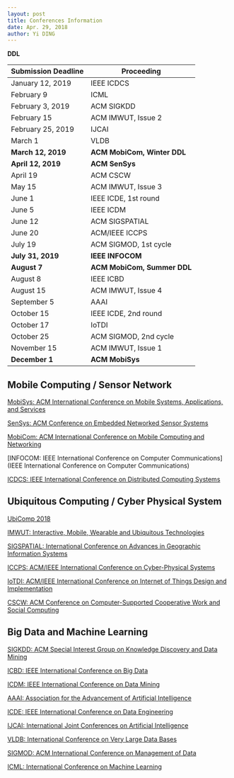 ```yaml
---
layout: post
title: Conferences Information
date: Apr. 29, 2018
author: Yi DING
---
```


**DDL**

| Submission Deadline | Proceeding                  |
| ------------------- | --------------------------- |
| January 12, 2019    | IEEE ICDCS                  |
| February 9          | ICML                        |
| February 3, 2019    | ACM SIGKDD                  |
| February 15         | ACM IMWUT, Issue 2          |
| February 25, 2019   | IJCAI                       |
| March 1             | VLDB                        |
| **March 12, 2019**  | **ACM MobiCom, Winter DDL** |
| **April 12, 2019**  | **ACM SenSys**              |
| April 19            | ACM CSCW                    |
| May 15              | ACM IMWUT, Issue 3          |
| June 1              | IEEE ICDE, 1st round        |
| June 5              | IEEE ICDM                   |
| June 12             | ACM SIGSPATIAL              |
| June 20             | ACM/IEEE ICCPS              |
| July 19             | ACM SIGMOD, 1st cycle       |
| **July 31, 2019**   | **IEEE INFOCOM**            |
| **August 7**        | **ACM MobiCom, Summer DDL** |
| August 8            | IEEE ICBD                   |
| August 15           | ACM IMWUT, Issue 4          |
| September 5         | AAAI                        |
| October 15          | IEEE ICDE, 2nd round        |
| October 17          | IoTDI                       |
| October 25          | ACM SIGMOD, 2nd cycle       |
| November 15         | ACM IMWUT, Issue 1          |
| **December 1**      | **ACM MobiSys**             |



## Mobile Computing / Sensor Network

[MobiSys: ACM International Conference on Mobile Systems, Applications, and Services](https://www.sigmobile.org/mobisys/2018/)

[SenSys: ACM Conference on Embedded Networked Sensor Systems](http://sensys.acm.org/2018/)

[MobiCom: ACM International Conference on Mobile Computing and Networking](https://www.sigmobile.org/mobicom/submission.html)

[INFOCOM: IEEE International Conference on Computer Communications](IEEE International Conference on Computer Communications)

[ICDCS: IEEE International Conference on Distributed Computing Systems](http://theory.utdallas.edu/ICDCS2019/)



## Ubiquitous Computing / Cyber Physical System

[UbiComp 2018](http://ubicomp.org/ubicomp2018/cfps/papers.html)

[IMWUT: Interactive, Mobile, Wearable and Ubiquitous Technologies](https://imwut.acm.org/)

[SIGSPATIAL: International Conference on Advances in Geographic Information Systems](http://sigspatial2018.sigspatial.org/cfp/)

[ICCPS: ACM/IEEE International Conference on Cyber-Physical Systems](http://iccps.acm.org/)

[IoTDI: ACM/IEEE International Conference on Internet of Things Design and Implementation](http://conferences.computer.org/iotDI/2019/)

[CSCW: ACM Conference on Computer-Supported Cooperative Work and Social Computing](http://cscw.acm.org/)



## Big Data and Machine Learning 

[SIGKDD: ACM Special Interest Group on Knowledge Discovery and Data Mining](http://www.kdd.org/)

[ICBD: IEEE International Conference on Big Data](http://cci.drexel.edu/bigdata/bigdata2018/CallPapers.html)

[ICDM: IEEE International Conference on Data Mining](http://icdm2018.org/calls/call-for-papers/)

[AAAI: Association for the Advancement of Artificial Intelligence](https://aaai.org/Conferences/AAAI-19/aaai19call/)

[ICDE:  IEEE International Conference on Data Engineering](http://conferences.cis.umac.mo/icde2019/?page_id=43)

[IJCAI: International Joint Conferences on Artificial Intelligence](https://ijcai.org/)

[VLDB: International Conference on Very Large Data Bases](https://www.vldb.org/2019/)

[SIGMOD: ACM International Conference on Management of Data](http://sigmod2019.org/sigmodcfp)

[ICML: International Conference on Machine Learning](https://icml.cc/)



